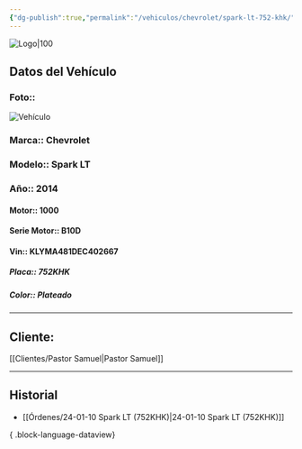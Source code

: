 ```yaml
---
{"dg-publish":true,"permalink":"/vehiculos/chevrolet/spark-lt-752-khk/","tags":["Chevrolet"]}
---
```


![Logo|100](https://lh3.googleusercontent.com/drive-viewer/AEYmBYSpcK6uqBUJHU1Zm8MP7HBK8KT1E9hSR1Ft4JQwDPtpQiFoL4c1ncHqULCwO1olD-1WG5Kk9U-jh7jaZPXfqyxL0-aeRg=s1600)

## Datos del Vehículo 
### Foto:: 
![Vehículo](https://lh3.googleusercontent.com/drive-viewer/AEYmBYS9PS9uZjOX1dBKIvgJ22CSteUW-uJ3rFt3GlS0U4JsufLnbU7Aqi4u4p__rEmKGhqyxHk5TEON7XjQCDgXwJkwx0gI=s1600)

### Marca:: Chevrolet 
### Modelo:: Spark LT
### Año:: 2014
#### Motor:: 1000
#### Serie Motor:: B10D
#### Vin:: KLYMA481DEC402667
##### Placa:: 752KHK
##### Color:: Plateado
---

## Cliente:

[[Clientes/Pastor Samuel\|Pastor Samuel]]

---

## Historial

- [[Órdenes/24-01-10 Spark LT (752KHK)\|24-01-10 Spark LT (752KHK)]]

{ .block-language-dataview} 